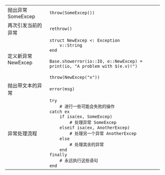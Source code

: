 |                    |                                                 |
| ------------------ | ----------------------------------------------- |
| 抛出异常 SomeExcep  | `throw(SomeExcep())`                            |
| 再次引发当前的异常   | `rethrow()`                                     |
| 定义新异常 NewExcep | `struct NewExcep <: Exception`<br>`    v::String`<br>`end`<br><br>`Base.showerror(io::IO, e::NewExcep) = print(io, "A problem with $(e.v)!")`<br><br>`throw(NewExcep("x"))`                               |
| 抛出带文本的异常     | `error(msg)`                                   |
| 异常处理流程         | `try`<br>`    # 进行一些可能会失败的操作`<br>`catch ex`<br>`    if isa(ex, SomeExcep)`<br>`        # 处理异常 SomeExcep`<br>`    elseif isa(ex, AnotherExcep)`<br>`        # 处理另一个异常 AnotherExcep`<br>`    else`<br>`        # 处理其余的异常`<br>`    end`<br>`finally`<br>`    # 永远执行这些语句`<br>`end` |
